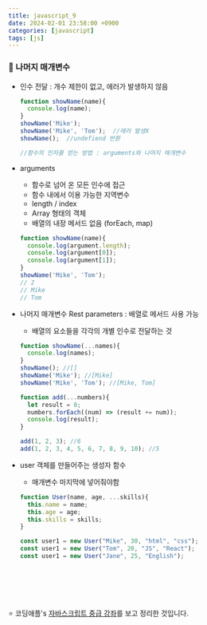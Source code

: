 ```yaml
---
title: javascript_9
date: 2024-02-01 23:58:00 +0900
categories: [javascript]
tags: [js]
---
```


### 🌟 나머지 매개변수

* 인수 전달 : 개수 제한이 없고, 에러가 발생하지 않음
  ```javascript
  function showName(name){
    console.log(name);
  }
  showName('Mike'); 
  showName('Mike', 'Tom');  //에러 발생X
  showName();  //undefiend 반환

  //함수의 인자를 얻는 방법 : arguments와 나머지 매개변수 
  ```

* arguments  
  * 함수로 넘어 온 모든 인수에 접근
  * 함수 내에서 이용 가능한 지역변수
  * length / index
  * Array 형태의 객체
  * 배열의 내장 메서드 없음 (forEach, map)
  ```javascript
  function showName(name){
    console.log(argument.length);
    console.log(argument[0]);
    console.log(argument[1]);
  }
  showName('Mike', 'Tom');  
  // 2
  // Mike
  // Tom
  ```

* 나머지 매개변수 Rest parameters : 배열로 메서드 사용 가능
  + 배열의 요소들을 각각의 개별 인수로 전달하는 것
  ```javascript
  function showName(...names){
    console.log(names);
  }
  showName(); //[]
  showName('Mike'); //[Mike]
  showName('Mike', 'Tom'); //[Mike, Tom]

  function add(...numbers){
    let result = 0;
    numbers.forEach((num) => (result += num));
    console.log(result);
  }

  add(1, 2, 3); //6
  add(1, 2, 3, 4, 5, 6, 7, 8, 9, 10); //5 
  ```
* user 객체를 만들어주는 생성자 함수
  * 매개변수 마지막에 넣어줘야함
  ```javascript
  function User(name, age, ...skills){
    this.name = name;
    this.age = age;
    this.skills = skills;
  }

  const user1 = new User("Mike", 30, "html", "css");
  const user1 = new User("Tom", 20, "JS", "React");
  const user1 = new User("Jane", 25, "English");
  ```



<br><br><br><br>

:star: 코딩애플's [자바스크립트 중급 강좌](https://www.youtube.com/watch?v=lekNM8ldxno&list=PLZKTXPmaJk8JZ2NAC538UzhY_UNqMdZB4&index=10)를 보고 정리한 것입니다.